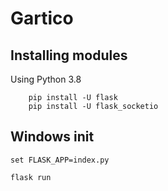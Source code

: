 # Gartico

## Installing modules

Using Python 3.8

```
    pip install -U flask
    pip install -U flask_socketio
```

## Windows init

```
set FLASK_APP=index.py

flask run
```